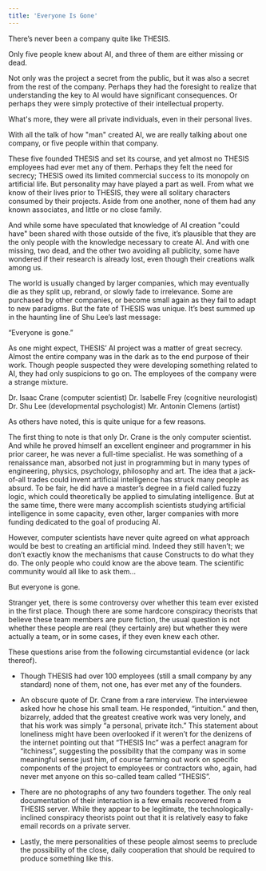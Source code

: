 ```yaml
---
title: 'Everyone Is Gone'
---
```


There’s never been a company quite like THESIS.  

Only five people knew about AI, and three of them are either missing or dead.

Not only was the project a secret from the public, but it was also a secret from the rest of the company. Perhaps they had the foresight to realize that understanding the key to AI would have significant consequences. Or perhaps they were simply protective of their intellectual property.

What's more, they were all private individuals, even in their personal lives. 

With all the talk of how "man" created AI, we are really talking about one company, or five people within that company.

These five founded THESIS and set its course, and yet almost no THESIS employees had ever met any of them. Perhaps they felt the need for secrecy; THESIS owed its limited commercial success to its monopoly on artificial life. But personality may have played a part as well. From what we know of their lives prior to THESIS, they were all solitary characters consumed by their projects. Aside from one another, none of them had any known associates, and little or no close family. 

And while some have speculated that knowledge of AI creation "could have" been shared with those outside of the five, it’s plausible that they are the only people with the knowledge necessary to create AI. And with one missing, two dead, and the other two avoiding all publicity, some have wondered if their research is already lost, even though their creations walk among us.

The world is usually changed by larger companies, which may eventually die as they split up, rebrand, or slowly fade to irrelevance. Some are purchased by other companies, or become small again as they fail to adapt to new paradigms. But the fate of THESIS was unique. It’s best summed up in the haunting line of Shu Lee’s last message:

“Everyone is gone.” 

As one might expect, THESIS’ AI project was a matter of great secrecy. Almost the entire company was in the dark as to the end purpose of their work. Though people suspected they were developing something related to AI, they had only suspicions to go on. The employees of the company were a strange mixture.

Dr. Isaac Crane (computer scientist)
Dr. Isabelle Frey (cognitive neurologist)
Dr. Shu Lee (developmental psychologist)
Mr. Antonin Clemens (artist)

As others have noted, this is quite unique for a few reasons.

The first thing to note is that only Dr. Crane is the only computer scientist. And while he proved himself an excellent engineer and programmer in his prior career, he was never a full-time specialist. He was something of a renaissance man, absorbed not just in programming but in many types of engineering, physics, psychology, philosophy and art. The idea that a jack-of-all trades could invent artificial intelligence has struck many people as absurd. To be fair, he did have a master’s degree in a field called fuzzy logic, which could theoretically be applied to simulating intelligence. But at the same time, there were many accomplish scientists studying artificial intelligence in some capacity, even other, larger companies with more funding dedicated to the goal of producing AI.

However, computer scientists have never quite agreed on what approach would be best to creating an artificial mind. Indeed they still haven’t; we don’t exactly know the mechanisms that cause Constructs to do what they do. The only people who could know are the above team. The scientific community would all like to ask them…

But everyone is gone.

Stranger yet, there is some controversy over whether this team ever existed in the first place. Though there are some hardcore conspiracy theorists that believe these team members are pure fiction, the usual question is not whether these people are real (they certainly are) but whether they were actually a team, or in some cases, if they even knew each other.

These questions arise from the following circumstantial evidence (or lack thereof).

- Though THESIS had over 100 employees (still a small company by any standard) none of them, not one, has ever met any of the founders. 

- An obscure quote of Dr. Crane from a rare interview. The interviewee asked how he chose his small team. He responded, “intuition.” and then, bizarrely, added that the greatest creative work was very lonely, and that his work was simply “a personal, private itch.” This statement about loneliness might have been overlooked if it weren’t for the denizens of the internet pointing out that “THESIS Inc” was a perfect anagram for “itchiness”, suggesting the possibility that the company was in some meaningful sense just him, of course farming out work on specific components of the project to employees or contractors who, again, had never met anyone on this so-called team called “THESIS”.

- There are no photographs of any two founders together. The only real documentation of their interaction is a few emails recovered from a THESIS server. While they appear to be legitimate, the technologically-inclined conspiracy theorists point out that it is relatively easy to fake email records on a private server.

- Lastly, the mere personalities of these people almost seems to preclude the possibility of the close, daily cooperation that should be required to produce something like this.